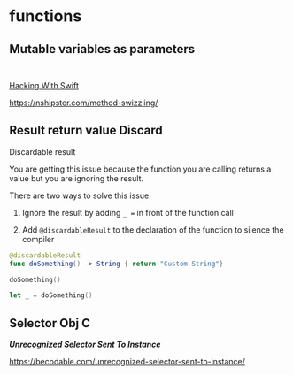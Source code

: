 # functions



## Mutable variables as parameters

```swift



```
[Hacking With Swift](https://www.hackingwithswift.com/sixty/5/10/inout-parameters)


https://nshipster.com/method-swizzling/


## Result return value Discard

Discardable result

You are getting this issue because the function you are calling returns a value but you are ignoring the result.

There are two ways to solve this issue:

1. Ignore the result by adding `_ =` in front of the function call
    
2. Add `@discardableResult` to the declaration of the function to silence the compiler

```swift
@discardableResult
func doSomething() -> String { return "Custom String"}

doSomething()

let _ = doSomething()

```

## Selector Obj C

**_Unrecognized Selector Sent To Instance_**

https://becodable.com/unrecognized-selector-sent-to-instance/